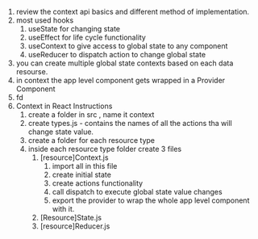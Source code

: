 1. review the context api basics and different method of implementation. 
2. most used hooks
	1. useState for changing state
	2. useEffect for life cycle functionality
	3. useContext to give access to global state to any component 
	4. useReducer to dispatch action to change global state
3. you can create multiple global state contexts based on each data resourse.
4. in context the app level component gets wrapped in a Provider Component
5. fd
6. Context in React Instructions
	1. create a folder in src , name it context
	2. create types.js - contains the names of all the actions tha will change state value.
	3. create a folder for each resource type
	4. inside each resource type folder create 3 files
		1. [resource]Context.js
			1. import all in this file 
			2. create initial state
			3. create actions functionality
			4. call dispatch to execute global state value changes
			5. export the provider to wrap the whole app level component with it.
		2. [Resource]State.js
		3. [resource]Reducer.js